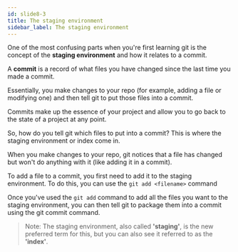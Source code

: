 ```yaml
---
id: slide8-3
title: The staging environment
sidebar_label: The staging environment
---
```


One of the most confusing parts when you're first learning git is the concept of the **staging environment** and how it relates to a commit.

A **commit** is a record of what files you have changed since the last time you made a commit.

Essentially, you make changes to your repo (for example, adding a file or modifying one) and then tell git to put those files into a commit.

Commits make up the essence of your project and allow you to go back to the state of a project at any point.

So, how do you tell git which files to put into a commit?
This is where the staging environment or index come in.

When you make changes to your repo, git notices that a file has changed but won't do anything with it (like adding it in a commit).

To add a file to a commit, you first need to add it to the staging environment.
To do this, you can use the
`git add <filename>` command 

Once you've used the `git add` command to add all the files you want to the staging environment, you can then tell git to package them into a commit using the git commit command.

> Note: The staging environment, also called **'staging'**, is the new preferred term for this, but you can also see it referred to as the **'index'**.
